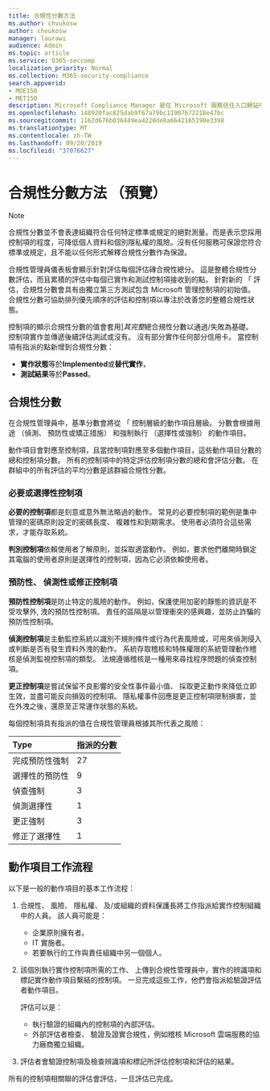 ```yaml
---
title: 合規性分數方法
ms.author: chvukosw
author: chvukosw
manager: laurawi
audience: Admin
ms.topic: article
ms.service: O365-seccomp
localization_priority: Normal
ms.collection: M365-security-compliance
search.appverid:
- MOE150
- MET150
description: Microsoft Compliance Manager 是在 Microsoft 服務信任入口網站中的可用工作流程為基礎的風險評估工具。 合規性管理員可讓您追蹤、 指派及驗證與 Microsoft 雲端服務相關的法規合規性活動。
ms.openlocfilehash: 148920fac825dab9f67a79bc11907b72218e47bc
ms.sourcegitcommit: 1162d676b036449ea4220de8a6642165190e3398
ms.translationtype: MT
ms.contentlocale: zh-TW
ms.lasthandoff: 09/20/2019
ms.locfileid: "37076627"
---
```

# <a name="compliance-score-methodology-preview"></a>合規性分數方法 （預覽）

> [!NOTE]
> 合規性分數並不會表達組織符合任何特定標準或規定的絕對測量。而是表示您採用控制項的程度，可降低個人資料和個別隱私權的風險。沒有任何服務可保證您符合標準或規定，且不能以任何形式解釋合規性分數作為保證。

合規性管理員儀表板會顯示針對評估每個評估磚合規性總分。 這是整體合規性分數評估，而且累積的評估中每個已實作和測試控制項接收到的點。 針對新的 「 評估，合規性分數會具有由獨立第三方測試包含 Microsoft 管理控制項的初始值。 合規性分數可協助排列優先順序的評估和控制項以專注於改善您的整體合規性狀態。

控制項的顯示合規性分數的值會套用]*其完整*總合規性分數以通過/失敗為基礎。 控制項實作並傳遞後續評估測試或沒有。 沒有部分實作任何部分信用卡。 當控制項有指派的點新增到合規性分數：

- **實作狀態**等於**Implemented**或**替代實作**，
- **測試結果**等於**Passed**。

## <a name="compliance-score"></a>合規性分數
  
在合規性管理員中，基準分數會將從 「 控制層級的動作項目層級。 分數會根據用途 （偵測、 預防性或矯正措施） 和強制執行 （選擇性或強制） 的動作項目。

動作項目會對應至控制項，且當控制項對應至多個動作項目，這些動作項目分數的總和控制項分數。 所有的控制項中的特定評估控制項分數的總和會評估分數。 在群組中的所有評估的平均分數是該群組合規性分數。
  
### <a name="mandatory-or-discretionary-controls"></a>必要或選擇性控制項
  
 **必要的控制項**都是刻意或意外無法略過的動作。 常見的必要控制項的範例是集中管理的密碼原則設定的密碼長度、 複雜性和到期需求。 使用者必須符合這些需求，才能存取系統。
  
 **判別控制項**依賴使用者了解原則，並採取適當動作。 例如，要求他們離開時鎖定其電腦的使用者原則是選擇性的控制項，因為它必須依賴使用者。
  
### <a name="preventative-detective-or-corrective-controls"></a>預防性、 偵測性或修正控制項
  
 **預防性控制項**是防止特定的風險的動作。 例如，保護使用加密的靜態的資訊是不受攻擊外, 洩的預防性控制項。 責任的區隔是以管理衝突的感興趣，並防止詐騙的預防性控制項。
  
 **偵測控制項**是主動監控系統以識別不規則條件或行為代表風險或，可用來偵測侵入或判斷是否有發生資料外洩的動作。 系統存取稽核和特殊權限的系統管理動作稽核是偵測監視控制項的類型。 法規遵循稽核是一種用來尋找程序問題的偵查控制項。
  
**更正控制項**是嘗試保留不良影響的安全性事件最小值、 採取更正動作來降低立即生效，並盡可能反向損毀的控制項。 隱私權事件回應是更正控制項限制損害，並在外洩之後，還原至正常運作狀態的系統。
  
每個控制項具有指派的值在合規性管理員根據其所代表之風險：

|**Type**|**指派的分數**|
|:-----|:-----|
| 完成預防性強制 | 27 |
| 選擇性的預防性 | 9  |
| 偵查強制 | 3 |
| 偵測選擇性 | 1 |
| 更正強制 | 3 |
| 修正了選擇性 | 1 |
  
## <a name="action-item-workflow"></a>動作項目工作流程

以下是一般的動作項目的基本工作流程：
  
1. 合規性、 風險、 隱私權、 及/或組織的資料保護長將工作指派給實作控制組織中的人員。 該人員可能是：

    - 企業原則擁有者。
    - IT 實施者。
    - 若要執行的工作與責任組織中另一個個人。

2. 該個別執行實作控制項所需的工作、 上傳到合規性管理員中，實作的辨識項和標記實作動作項目繫結的控制項。 一旦完成這些工作，他們會指派給驗證評估者動作項目。

    評估可以是：

    - 執行驗證的組織內的控制項的內部評估。
    - 外部評估者檢查、 驗證及證實合規性，例如稽核 Microsoft 雲端服務的協力廠商獨立組織。

3. 評估者會驗證控制項及檢查辨識項和標記所評估控制項和評估的結果。

所有的控制項相關聯的評估會評估，一旦評估已完成。